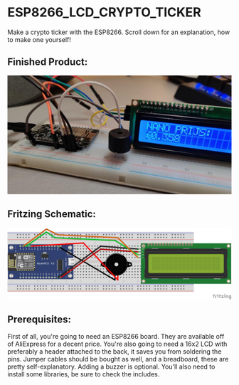 # ESP8266_LCD_CRYPTO_TICKER
Make a crypto ticker with the ESP8266. Scroll down for an explanation, how to make one yourself!

## Finished Product:
![Picture of the Ticker](ticker.jpg)

## Fritzing Schematic:
![Schematic of the Ticker](FRITZING_TICKER.png)

## Prerequisites:
First of all, you're going to need an ESP8266 board. They are available off of AliExpress for a decent price. You're also going to need a 16x2 LCD with preferably a header attached to the back, it saves you from soldering the pins. Jumper cables should be bought as well, and a breadboard, these are pretty self-explanatory. Adding a buzzer is optional. You'll also need to install some libraries, be sure to check the includes.
